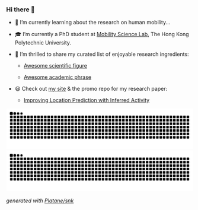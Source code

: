 ### Hi there 👋

- 🧑 I’m currently learning about the research on human mobility...

- 🎓 I’m currently a PhD student at [Mobility Science Lab](https://mobility-science-lab.com), The Hong Kong Polytechnic University.

- 📌 I’m thrilled to share my curated list of enjoyable research ingredients:

  - [Awesome scientific figure](https://github.com/nehSgnaiL/awesome-scientific-figure)

  - [Awesome academic phrase](https://github.com/nehSgnaiL/awesome-academic-phrase)

- 😆 Check out [my site](https://nehsgnail.github.io/) & the promo repo for my research paper:

  - [Improving Location Prediction with Inferred Activity](https://github.com/nehSgnaiL/LPA)


![github contribution grid snake animation](https://raw.githubusercontent.com/nehSgnaiL/nehSgnaiL/output/github-contribution-grid-snake-dark.svg#gh-dark-mode-only)![github contribution grid snake animation](https://raw.githubusercontent.com/nehSgnaiL/nehSgnaiL/output/github-contribution-grid-snake.svg#gh-light-mode-only)

_generated with [Platane/snk](https://github.com/Platane/snk)_

<!--
**nehSgnaiL/nehSgnaiL** is a ✨ _special_ ✨ repository because its `README.md` (this file) appears on your GitHub profile.

Here are some ideas to get you started:

- 🔭 I’m currently working on ...
- 🌱 I’m currently learning ...
- 👯 I’m looking to collaborate on ...
- 🤔 I’m looking for help with ...
- 💬 Ask me about ...
- 📫 How to reach me: ...
- 😄 Pronouns: ...
- ⚡ Fun fact: ...
-->
